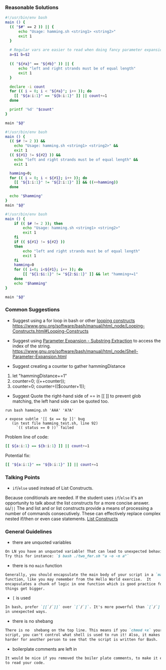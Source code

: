 ### Reasonable Solutions

```bash
#!/usr/bin/env bash
main () {
  (( "$#" == 2 )) || {
      echo "Usage: hamming.sh <string1> <string2>"
      exit 1
  }
  
  # Regular vars are easier to read when doing fancy parameter expansion.
  a=$1 b=$2 
  
  (( "${#a}" == "${#b}" )) || {
      echo "left and right strands must be of equal length"
      exit 1
  }

  declare -i count
  for (( i = 0; i < "${#a}"; i++ )); do
    [[ "${a:i:1}" == "${b:i:1}" ]] || count+=1
  done

  printf '%d' "$count"
}

main "$@"
```
```bash
#!/usr/bin/env bash
main () {
  (( $# != 2 )) && 
    echo "Usage: hamming.sh <string1> <string2>" && 
    exit 1
  (( ${#1} != ${#2} )) && 
    echo "left and right strands must be of equal length" && 
    exit 1

  hamming=0;
  for (( i = 0; i < ${#1}; i++ )); do
    [[ "${1:i:1}" != "${2:i:1}" ]] && ((++hamming))
  done

  echo "$hamming"
}
main "$@"
```
```bash
#!/usr/bin/env bash
main () {
    if (( $# != 2 )); then 
        echo "Usage: hamming.sh <string1> <string2>"
        exit 1
    fi
    if (( ${#1} != ${#2} ))
    then
        echo "left and right strands must be of equal length"
        exit 1
    fi
    hamming=0
    for (( i=0; i<${#1}; i++ )); do
        [[ "${1:$i:1}" != "${2:$i:1}" ]] && let "hamming+=1"
    done
    echo "$hamming"
}

main "$@"
```


### Common Suggestions

* Suggest using a for loop in bash or other [looping constructs](https://www.gnu.org/software/bash/manual/html_node/Looping-Constructs.html#Looping-Constructs) https://www.gnu.org/software/bash/manual/html_node/Looping-Constructs.html#Looping-Constructs

* Suggest using [Parameter Expansion - Substring Extraction](https://www.gnu.org/software/bash/manual/html_node/Shell-Parameter-Expansion.html) to access the index of the string. https://www.gnu.org/software/bash/manual/html_node/Shell-Parameter-Expansion.html

* Suggest creating a counter to gather hammingDistance
1) let "hammingDistance+=1"
2) counter=0; ((++counter));
3) counter=0; counter=(($counter+1));

* Suggest Quote the right-hand side of == in [[ ]] to prevent glob matching, the left hand side can be quoted too.
```
run bash hamming.sh 'AAA' 'A?A'

✗ expose subtle '[[ $x == $y ]]' bug
   (in test file hamming_test.sh, line 92)
     `(( status == 0 ))' failed
```

Problem line of code: 
```bash
[[ ${a:i:1} == ${b:i:1} ]] || count+=1
```
Potential fix:
```bash
[[ "${a:i:1}" == "${b:i:1}" ]] || count+=1
```


### Talking Points

* `if`/`else` used instead of List Constructs.

Because conditionals are needed. If the
student uses `if`/`else` it's an opportunity to talk about the list constructs for a more concise answer. `&&`/`||` The and list and or list constructs provide a means of processing a number of commands consecutively. These can effectively replace complex nested if/then or even case statements. [List Constructs](https://tldp.org/LDP/abs/html/list-cons.html#LISTCONSREF)

### General Guidelines


* there are unquoted variables

```md
On LN you have an unquoted variable! That can lead to unexpected behavior.
Try this for instance: `$ bash ./two_fer.sh "a -o -n a"`
```

* there is no `main` function

```md
Generally, you should encapsulate the main body of your script in a `main`
function, like you may remember from the Hello World exercise.  It
encapsulates a chunk of logic in one function which is good practice for when
things get bigger.
```

* `[` is used

```md
In bash, prefer `[[`/`]]` over `[`/`]`. It's more powerful than `[`/`]` and less likely to act
in unexpected ways.
```

* there is no shebang

```md
There is no  shebang on the top line. This means if you `chmod +x` your
script, you can't control what shell is used to run it! Also, it makes it
harder for another person to see that the script is written for Bash.
```

* boilerplate comments are left in

```md
It would be nice if you removed the boiler plate comments, to make it easier
to read your code.
```